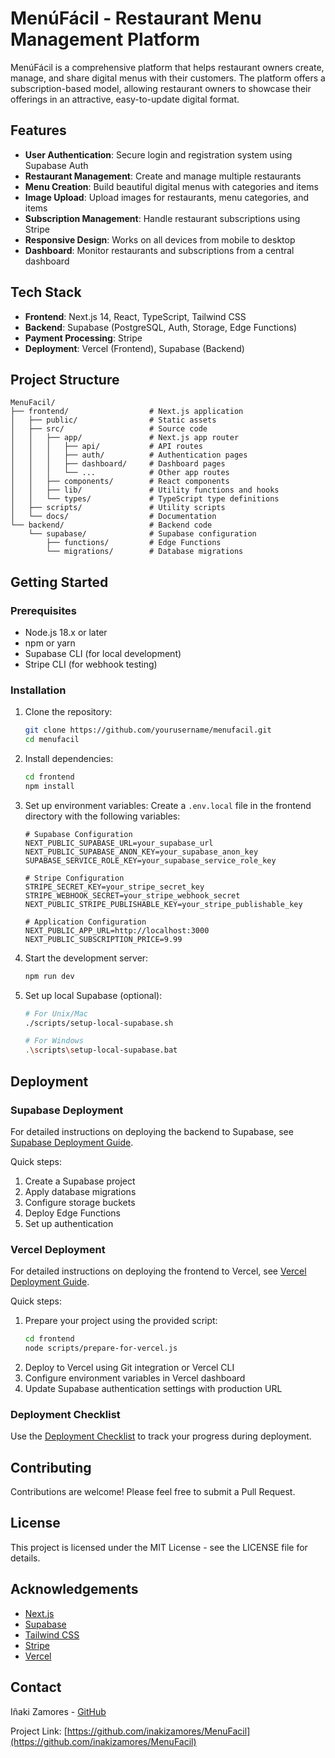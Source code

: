 # MenúFácil - Restaurant Menu Management Platform

MenúFácil is a comprehensive platform that helps restaurant owners create, manage, and share digital menus with their customers. The platform offers a subscription-based model, allowing restaurant owners to showcase their offerings in an attractive, easy-to-update digital format.

## Features

- **User Authentication**: Secure login and registration system using Supabase Auth
- **Restaurant Management**: Create and manage multiple restaurants
- **Menu Creation**: Build beautiful digital menus with categories and items
- **Image Upload**: Upload images for restaurants, menu categories, and items
- **Subscription Management**: Handle restaurant subscriptions using Stripe
- **Responsive Design**: Works on all devices from mobile to desktop
- **Dashboard**: Monitor restaurants and subscriptions from a central dashboard

## Tech Stack

- **Frontend**: Next.js 14, React, TypeScript, Tailwind CSS
- **Backend**: Supabase (PostgreSQL, Auth, Storage, Edge Functions)
- **Payment Processing**: Stripe
- **Deployment**: Vercel (Frontend), Supabase (Backend)

## Project Structure

```
MenuFacil/
├── frontend/                  # Next.js application
│   ├── public/                # Static assets
│   ├── src/                   # Source code
│   │   ├── app/               # Next.js app router
│   │   │   ├── api/           # API routes
│   │   │   ├── auth/          # Authentication pages
│   │   │   ├── dashboard/     # Dashboard pages
│   │   │   └── ...            # Other app routes
│   │   ├── components/        # React components
│   │   ├── lib/               # Utility functions and hooks
│   │   └── types/             # TypeScript type definitions
│   ├── scripts/               # Utility scripts
│   └── docs/                  # Documentation
└── backend/                   # Backend code
    └── supabase/              # Supabase configuration
        ├── functions/         # Edge Functions
        └── migrations/        # Database migrations
```

## Getting Started

### Prerequisites

- Node.js 18.x or later
- npm or yarn
- Supabase CLI (for local development)
- Stripe CLI (for webhook testing)

### Installation

1. Clone the repository:
   ```bash
   git clone https://github.com/yourusername/menufacil.git
   cd menufacil
   ```

2. Install dependencies:
   ```bash
   cd frontend
   npm install
   ```

3. Set up environment variables:
   Create a `.env.local` file in the frontend directory with the following variables:
   ```
   # Supabase Configuration
   NEXT_PUBLIC_SUPABASE_URL=your_supabase_url
   NEXT_PUBLIC_SUPABASE_ANON_KEY=your_supabase_anon_key
   SUPABASE_SERVICE_ROLE_KEY=your_supabase_service_role_key
   
   # Stripe Configuration
   STRIPE_SECRET_KEY=your_stripe_secret_key
   STRIPE_WEBHOOK_SECRET=your_stripe_webhook_secret
   NEXT_PUBLIC_STRIPE_PUBLISHABLE_KEY=your_stripe_publishable_key
   
   # Application Configuration
   NEXT_PUBLIC_APP_URL=http://localhost:3000
   NEXT_PUBLIC_SUBSCRIPTION_PRICE=9.99
   ```

4. Start the development server:
   ```bash
   npm run dev
   ```

5. Set up local Supabase (optional):
   ```bash
   # For Unix/Mac
   ./scripts/setup-local-supabase.sh
   
   # For Windows
   .\scripts\setup-local-supabase.bat
   ```

## Deployment

### Supabase Deployment

For detailed instructions on deploying the backend to Supabase, see [Supabase Deployment Guide](./frontend/docs/supabase-deployment-guide.md).

Quick steps:
1. Create a Supabase project
2. Apply database migrations
3. Configure storage buckets
4. Deploy Edge Functions
5. Set up authentication

### Vercel Deployment

For detailed instructions on deploying the frontend to Vercel, see [Vercel Deployment Guide](./frontend/docs/vercel-deployment-guide-final.md).

Quick steps:
1. Prepare your project using the provided script:
   ```bash
   cd frontend
   node scripts/prepare-for-vercel.js
   ```
2. Deploy to Vercel using Git integration or Vercel CLI
3. Configure environment variables in Vercel dashboard
4. Update Supabase authentication settings with production URL

### Deployment Checklist

Use the [Deployment Checklist](./frontend/docs/deployment-checklist.md) to track your progress during deployment.

## Contributing

Contributions are welcome! Please feel free to submit a Pull Request.

## License

This project is licensed under the MIT License - see the LICENSE file for details.

## Acknowledgements

- [Next.js](https://nextjs.org/)
- [Supabase](https://supabase.io/)
- [Tailwind CSS](https://tailwindcss.com/)
- [Stripe](https://stripe.com/)
- [Vercel](https://vercel.com/)

## Contact

Iñaki Zamores - [GitHub](https://github.com/inakizamores)

Project Link: [https://github.com/inakizamores/MenuFacil](https://github.com/inakizamores/MenuFacil) 